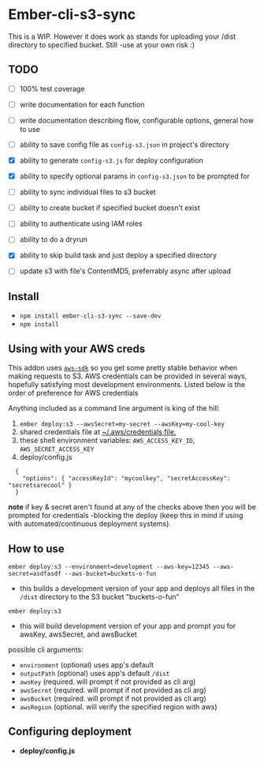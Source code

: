# Ember-cli-s3-sync
This is a WIP. However it does work as stands for uploading your /dist directory to specified bucket. Still -use at your own risk :)

## TODO
- [ ] 100% test coverage
- [ ] write documentation for each function
- [ ] write documentation describing flow, configurable options, general how to use
- [ ] ability to save config file as `config-s3.json` in project's directory
- [x] ability to generate `config-s3.js` for deploy configuration
- [x] ability to specify optional params in `config-s3.json` to be prompted for
- [ ] ability to sync individual files to s3 bucket
- [ ] ability to create bucket if specified bucket doesn't exist
- [ ] ability to authenticate using IAM roles
- [ ] ability to do a dryrun
- [x] ability to skip build task and just deploy a specified directory
- [ ] update s3 with file's ContentMD5, preferrably async after upload



## Install
* `npm install ember-cli-s3-sync --save-dev`
* `npm install`

## Using with your AWS creds
  This addon uses [`aws-sdk`](https://github.com/aws/aws-sdk-js) so you get some pretty stable behavior when making requests to S3. AWS credentials can be provided in several ways, hopefully satisfying most development environments. Listed below is the order of preference for AWS credentials

Anything included as a command line argument is king of the hill:
  1. `ember deploy:s3 --awsSecret=my-secret --awsKey=my-cool-key`
  2. shared credentials file at [~/.aws/credentials file.](http://blogs.aws.amazon.com/security/post/Tx3D6U6WSFGOK2H/A-New-and-Standardized-Way-to-Manage-Credentials-in-the-AWS-SDKs)
  3. these shell environment variables: `AWS_ACCESS_KEY_ID`, `AWS_SECRET_ACCESS_KEY`
  4. deploy/config.js

  ```
    {
      "options": { "accessKeyId": "mycoolkey", "secretAccessKey": "secretsarecool" }
    }
  ```

**note** if key & secret aren't found at any of the checks above then you will be prompted for credentials -blocking the deploy (keep this in mind if using with automated/continuous deployment systems).

## How to use
`ember deploy:s3 --environment=development --aws-key=12345 --aws-secret=asdfasdf --aws-bucket=buckets-o-fun`
  - this builds a development version of your app and deploys all files in the `/dist` directory to the S3 bucket "buckets-o-fun"

`ember deploy:s3`
  - this will build development version of your app and prompt you for awsKey, awsSecret, and awsBucket

possible cli arguments:
  - `environment` (optional) uses app's default
  - `outputPath` (optional) uses app's default `/dist`
  - `awsKey` (required. will prompt if not provided as cli arg)
  - `awsSecret` (required. will prompt if not provided as cli arg)
  - `awsBucket` (required. will prompt if not provided as cli arg)
  - `awsRegion` (optional. will verify the specified region with aws)

## Configuring deployment
  - **deploy/config.js**


